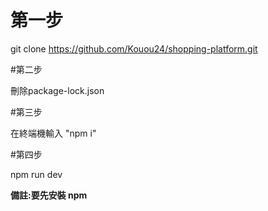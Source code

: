 # 第一步

git clone https://github.com/Kouou24/shopping-platform.git

#第二步

刪除package-lock.json

#第三步

在終端機輸入 "npm i"

#第四步

npm run dev

**備註:要先安裝 npm**
